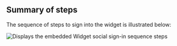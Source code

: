 ## Summary of steps

The sequence of steps to sign into the widget is illustrated below:

<div class="common-image-format">

![Displays the embedded Widget social sign-in sequence steps](/img/oie-embedded-sdk/oie-embedded-widget-use-case-social-sign-in.png)

</div>

